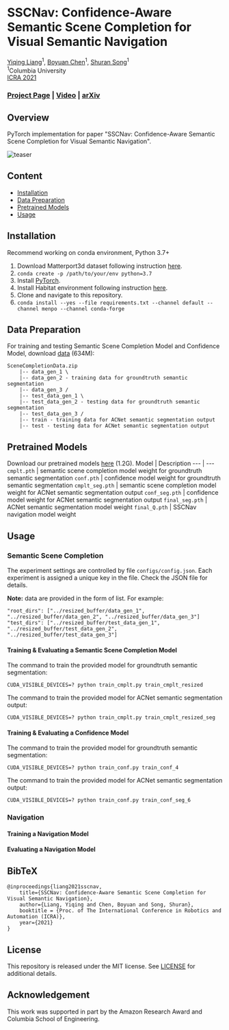 
# SSCNav: Confidence-Aware Semantic Scene Completion for Visual Semantic Navigation

[Yiqing Liang](https://yiqing-liang.netlify.app/)<sup>1</sup>,
[Boyuan Chen](http://www.cs.columbia.edu/~bchen/)<sup>1</sup>,
[Shuran Song](https://www.cs.columbia.edu/~shurans/)<sup>1</sup>
<br>
<sup>1</sup>Columbia University
<br>
[ICRA 2021](http://www.icra2021.org/)

### [Project Page](https://sscnav.cs.columbia.edu/) | [Video](https://youtu.be/tfBbdGS72zg) | [arXiv](https://arxiv.org/pdf/2012.04512)

## Overview
PyTorch implementation for paper "SSCNav: Confidence-Aware Semantic Scene Completion for Visual Semantic Navigation".

![teaser](https://sscnav.cs.columbia.edu/images/teaser.gif)

## Content

- [Installation](#installation)
- [Data Preparation](#data-preparation)
- [Pretrained Models](#pretrained-models)
- [Usage](#usage)

## Installation
Recommend working on conda environment, Python 3.7+
1. Download Matterport3d dataset following instruction [here](https://github.com/niessner/Matterport).
2. ```conda create -p /path/to/your/env python=3.7```
3. Install [PyTorch](https://pytorch.org/).
4. Install Habitat environment following instruction [here](https://github.com/facebookresearch/habitat-lab).
5. Clone and navigate to this repository.
6. ```conda install --yes --file requirements.txt --channel default --channel menpo --channel conda-forge```

## Data Preparation
For training and testing Semantic Scene Completion Model and Confidence Model, download [data](https://sscnav.cs.columbia.edu/download/SceneCompletionData.zip) (634M):
```
SceneCompletionData.zip
    |-- data_gen_1 \
    |-- data_gen_2 - training data for groundtruth semantic segmentation
    |-- data_gen_3 /
    |-- test_data_gen_1 \
    |-- test_data_gen_2 - testing data for groundtruth semantic segmentation
    |-- test_data_gen_3 /
    |-- train - training data for ACNet semantic segmentation output
    |-- test - testing data for ACNet semantic segmentation output
```
## Pretrained Models
Download our pretrained models [here](https://sscnav.cs.columbia.edu/download/pretrained.zip) (1.2G).
Model | Description
--- | --- 
```cmplt.pth``` | semantic scene completion model weight for groundtruth semantic segmentation
```conf.pth``` | confidence model weight for groundtruth semantic segmentation
```cmplt_seg.pth``` | semantic scene completion model weight for ACNet semantic segmentation output
```conf_seg.pth``` | confidence model weight for ACNet semantic segmentation output
```final_seg.pth``` | ACNet semantic segmentation model weight
```final_Q.pth``` | SSCNav navigation model weight

## Usage

### Semantic Scene Completion

The experiment settings are controlled by file ```configs/config.json```. Each experiment is assigned a unique key in the file. Check the JSON file for details.

**Note:** data are provided in the form of list.
For example:
```
"root_dirs": ["../resized_buffer/data_gen_1", "../resized_buffer/data_gen_2", "../resized_buffer/data_gen_3"]    
"test_dirs": ["../resized_buffer/test_data_gen_1", "../resized_buffer/test_data_gen_2", "../resized_buffer/test_data_gen_3"]
```

#### Training & Evaluating a Semantic Scene Completion Model
The command to train the provided model for groundtruth semantic segmentation:
```
CUDA_VISIBLE_DEVICES=? python train_cmplt.py train_cmplt_resized
```
The command to train the provided model for ACNet semantic segmentation output:
```
CUDA_VISIBLE_DEVICES=? python train_cmplt.py train_cmplt_resized_seg
```
#### Training & Evaluating a Confidence Model
The command to train the provided model for groundtruth semantic segmentation:
```
CUDA_VISIBLE_DEVICES=? python train_conf.py train_conf_4
```
The command to train the provided model for ACNet semantic segmentation output:
```
CUDA_VISIBLE_DEVICES=? python train_conf.py train_conf_seg_6
```
### Navigation

#### Training a Navigation Model

#### Evaluating a Navigation Model

## BibTeX
```
@inproceedings{liang2021sscnav,
    title={SSCNav: Confidence-Aware Semantic Scene Completion for Visual Semantic Navigation},
    author={Liang, Yiqing and Chen, Boyuan and Song, Shuran},
    booktitle = {Proc. of The International Conference in Robotics and Automation (ICRA)},
    year={2021}
}
```

## License

This repository is released under the MIT license. See [LICENSE](LICENSE) for additional details.


## Acknowledgement

This work was supported in part by the Amazon Research Award and Columbia School of Engineering.
